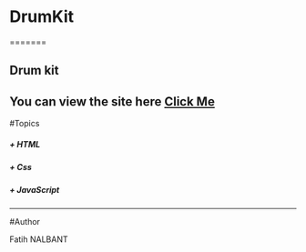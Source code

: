 # DrumKit


=======
## Drum kit

You can view the site here [Click Me](page)
------
#Topics

##### + HTML
##### + Css
##### + JavaScript
------

#Author

Fatih NALBANT
